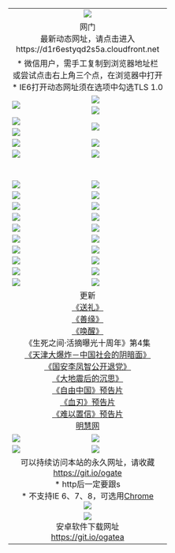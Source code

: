 ﻿<table>
  <tr></tr>
  <tr><td colspan=2 align=center><img src="https://cloud.githubusercontent.com/assets/11880933/13434984/f430fae2-e012-11e5-814f-c2df1e82b247.jpg" /></td></tr>
  <tr><td colspan=2 align=center>网门<br>最新动态网址，请点击进入
<br>https://d1r6estyqd2s5a.cloudfront.net
    </td>
  </tr>
  <tr>
    <td colspan=2 align=center>* 微信用户，需手工复制到浏览器地址栏<br>或尝试点击右上角三个点，在浏览器中打开
    <br>* IE6打开动态网址须在选项中勾选TLS 1.0</td>
  </tr>
  <tr>
    <td rowspan=2><a href="https://d1r6estyqd2s5a.cloudfront.net/ogUP.aspx?name=11DKC.mp4&list=11DKC" target="_blank"><img src="https://d1r6estyqd2s5a.cloudfront.net/Up/11DKC1.jpg" /></a></td> 
    <td><div><a href="https://d1r6estyqd2s5a.cloudfront.net/ogUP.aspx?name=LRWS.mp4&list=LRWS" target="_blank"><img src="https://d1r6estyqd2s5a.cloudfront.net/Up/LRWS.jpg" /></a></td>
   </tr>
  <tr>
    <td><a href="https://d1r6estyqd2s5a.cloudfront.net/ogNiceVedio.aspx" target="_blank"><img src="https://d1r6estyqd2s5a.cloudfront.net/Up/11TGKDY.jpg" /></a></td>
  </tr>
  <tr>
    <td><a href="https://d1r6estyqd2s5a.cloudfront.net/ogUP.aspx?name=JQR.mp4&count=2" target="_blank"><img src="https://d1r6estyqd2s5a.cloudfront.net/Up/JQR.jpg" /></a></td>   
    <td rowspan=2><a href="https://d1r6estyqd2s5a.cloudfront.net/ogUP.aspx?name=JP.mp4&count=9" target="_blank"><img src="https://d1r6estyqd2s5a.cloudfront.net/Up/JP.jpg" /></td>
  </tr>
  <tr>
    <td><a href="https://d1r6estyqd2s5a.cloudfront.net/ogUP.aspx?name=WH.mp4" target="_blank"><img src="https://d1r6estyqd2s5a.cloudfront.net/Up/WH.jpg" /></a></td>
  </tr>
  <tr>
    <td><a href="https://d1r6estyqd2s5a.cloudfront.net/ogUP.aspx?name=SSZJ.mp4&list=SSZJ" target="_blank"><img src="https://d1r6estyqd2s5a.cloudfront.net/Up/SSZJ.jpg" /></a></td>
    <td><a href="https://d1r6estyqd2s5a.cloudfront.net/ogUP.aspx?name=1XQK.mp4&count=13" target="_blank"><img src="https://d1r6estyqd2s5a.cloudfront.net/Up/1XQK.jpg" /></a</td>
  </tr>
  <tr>
    <td><a href="https://d1r6estyqd2s5a.cloudfront.net/ogUP.aspx?name=ZY.mp4&count=2015|16" target="_blank"><img src="https://d1r6estyqd2s5a.cloudfront.net/Up/ZY.jpg" /></a</td>
    <td><a href="https://d1r6estyqd2s5a.cloudfront.net/ogUP.aspx?name=XTFY.mp4&count=B|2,A|24" target="_blank"><img src="https://d1r6estyqd2s5a.cloudfront.net/Up/XTFY.jpg" /></a></td>
  </tr>
  <tr height="40">
  </tr>
  <tr>
    <td><a href="https://d1r6estyqd2s5a.cloudfront.net/ogUP.aspx?name=4SQQ.mp4&list=4SQQ" target="_blank"><img src="https://d1r6estyqd2s5a.cloudfront.net/Up/4SQQ0.jpg"/></a></td>
    <td><a href="https://d1r6estyqd2s5a.cloudfront.net/ogUP.aspx?name=4SHQ.mp4&list=4SHQ" target="_blank"><img src="https://d1r6estyqd2s5a.cloudfront.net/Up/4SHQ0.jpg"/></a></td>
  </tr>
  <tr>
    <td><a href="https://d1r6estyqd2s5a.cloudfront.net/ogUP.aspx?name=4SZG.mp4&list=4SZG" target="_blank"><img src="https://d1r6estyqd2s5a.cloudfront.net/Up/4SZG0.jpg"/></a></td>
    <td><a href="https://d1r6estyqd2s5a.cloudfront.net/ogUP.aspx?name=4SDJ.mp4&list=4SDJ" target="_blank"><img src="https://d1r6estyqd2s5a.cloudfront.net/Up/4SDJ0.jpg"/></a></td>
  </tr>
  <tr>
    <td><a href="https://d1r6estyqd2s5a.cloudfront.net/ogUP.aspx?name=4SGX.mp4&list=4SGX" target="_blank"><img src="https://d1r6estyqd2s5a.cloudfront.net/Up/4SGX0.jpg"/></a></td>
    <td><a href="https://d1r6estyqd2s5a.cloudfront.net/ogUP.aspx?name=4SHD.mp4&list=4SHD" target="_blank"><img src="https://d1r6estyqd2s5a.cloudfront.net/Up/4SHD0.jpg"/></a></td>
  </tr>
  <tr>
    <td><a href="https://d1r6estyqd2s5a.cloudfront.net/ogUP.aspx?name=4CTX.mp4&list=4CTX" target="_blank"><img src="https://d1r6estyqd2s5a.cloudfront.net/Up/4CTX0.jpg"/></a></td>
    <td><a href="https://d1r6estyqd2s5a.cloudfront.net/ogUP.aspx?name=4CWZ.mp4&list=4CWZ" target="_blank"><img src="https://d1r6estyqd2s5a.cloudfront.net/Up/4CWZ0.jpg"/></a></td>
  </tr>
  <tr>
    <td><a href="https://d1r6estyqd2s5a.cloudfront.net/onUP.aspx?name=https://d25hxnyejux8es.cloudfront.net/" target="_blank"><img src="https://d1r6estyqd2s5a.cloudfront.net/Up/0DTW.jpg"/></a></td>
    <td><a href="https://d1r6estyqd2s5a.cloudfront.net/onUP.aspx?name=https://d240ns8up8earz.cloudfront.net/acenter/" target="_blank"><img src="https://d1r6estyqd2s5a.cloudfront.net/Up/0TDW.jpg" /></a></td>
  </tr>
  <tr>
    <td><a href="https://d1r6estyqd2s5a.cloudfront.net/onUP.aspx?name=https://d4508d6vomz2p.cloudfront.net/gb/nsc413.htm" target="_blank"><img src="https://d1r6estyqd2s5a.cloudfront.net/Up/0DJY.jpg" /></a></td>
    <td><a href="https://d1r6estyqd2s5a.cloudfront.net/onUP.aspx?name=https://d3bxwq7vzudb5l.cloudfront.net/xtr/gb/prog204.html" target="_blank"><img src="https://d1r6estyqd2s5a.cloudfront.net/Up/0XTR.jpg" /></a></td>
  </tr>
  <tr>
    <td><a href="https://d1r6estyqd2s5a.cloudfront.net/onUP.aspx?name=https://d3aj00iefsmfgc.cloudfront.net/" target="_blank"><img src="https://d1r6estyqd2s5a.cloudfront.net/Up/0MHW.jpg" /></a></td>
    <td><a href="https://d1r6estyqd2s5a.cloudfront.net/onUP.aspx?name=https://d1sbg9daat0zu5.cloudfront.net/" target="_blank"><img src="https://d1r6estyqd2s5a.cloudfront.net/Up/0ZJW.jpg" /></a></td>
  </tr>
  <tr>
    <td><a href="https://d1r6estyqd2s5a.cloudfront.net/ogUP.aspx?name=0FG.zip" target="_blank"><img src="https://d1r6estyqd2s5a.cloudfront.net/Up/0FG.jpg" /></a></td>
    <td><a href="https://d1r6estyqd2s5a.cloudfront.net/ogUP.aspx?name=0FGA.apk" target="_blank"><img src="https://d1r6estyqd2s5a.cloudfront.net/Up/0FGA.jpg" /></a></td>
  </tr>
  <tr>
    <td><a href="https://d1r6estyqd2s5a.cloudfront.net/ogUP.aspx?name=0U.zip" target="_blank"><img src="https://d1r6estyqd2s5a.cloudfront.net/Up/0U.jpg" /></a></td>
    <td><a href="https://d1r6estyqd2s5a.cloudfront.net/ogUP.aspx?name=0UA.apk" target="_blank"><img src="https://d1r6estyqd2s5a.cloudfront.net/Up/0UA.jpg" /></a></td>
  </tr>
  <tr>
    <td><a href="https://d1r6estyqd2s5a.cloudfront.net/ogUP.aspx?name=0iPPOTV.zip" target="_blank"><img src="https://d1r6estyqd2s5a.cloudfront.net/Up/0iPPOTV.jpg" /></a></td>
    <td><a href="https://d1r6estyqd2s5a.cloudfront.net/ogUP.aspx?name=0iNTD.apk" target="_blank"><img src="https://d1r6estyqd2s5a.cloudfront.net/Up/0iNTD.jpg" /></a></td>
  </tr>
  <tr>
    <td colspan=2 align=center>更新<br>
      <a href="https://d1r6estyqd2s5a.cloudfront.net/ogUP.aspx?name=4ESL.mp4" target="_blank">《送礼》</a><br>
      <a href="https://d1r6estyqd2s5a.cloudfront.net/ogUP.aspx?name=4ESY.mp4" target="_blank">《善缘》</a><br>
      <a href="https://d1r6estyqd2s5a.cloudfront.net/ogUP.aspx?name=4EHX.mp4" target="_blank">《唤醒》</a><br>
      《生死之间·活摘曝光十周年》第4集</a><br>
      <a href="https://d1r6estyqd2s5a.cloudfront.net/ogUP.aspx?name=4TJDBZ.mp4" target="_blank">《天津大爆炸－中国社会的阴暗面》</a><br>
      <a href="https://d1r6estyqd2s5a.cloudfront.net/ogUP.aspx?name=4LFZ.mp4" target="_blank">《国安李凤智公开退党》</a><br>
      <a href="https://d1r6estyqd2s5a.cloudfront.net/ogUP.aspx?name=4DDZHDCS.mp4" target="_blank">《大地震后的沉思》</a><br>
      <a href="https://d1r6estyqd2s5a.cloudfront.net/ogUP.aspx?name=11ZYZG0.mp4" target="_blank">《自由中国》预告片</a><br>
      <a href="https://d1r6estyqd2s5a.cloudfront.net/ogUP.aspx?name=11XR.mp4" target="_blank">《血刃》预告片</a><br>
      <a href="https://d1r6estyqd2s5a.cloudfront.net/ogUP.aspx?name=11NYZX.mp4&count=2" target="_blank">《难以置信》预告片</a><br>
      <a href="https://d1r6estyqd2s5a.cloudfront.net/onUP.aspx?name=https://www.minghui.org/" target="_blank">明慧网</a></td>
    </td>
  </tr>
  <tr>
    <td><a href="https://d1r6estyqd2s5a.cloudfront.net/ogNice.aspx" target="_blank"><img src="https://cloud.githubusercontent.com/assets/11880933/13720378/f84bb392-e841-11e5-8739-815049dd6ff8.jpg" /></a></td>
    <td><a href="https://d1r6estyqd2s5a.cloudfront.net/onCO.aspx?ob=600事物&op=增删改&args=WH1~%23类型6新闻%7c%23类型6评论&mode=" target="_blank"><img src="https://cloud.githubusercontent.com/assets/11880933/13720380/04d76a16-e842-11e5-8833-e627daa88802.jpg" /></a></td> 
  </tr>
  <tr>
    <td><a href="https://d1r6estyqd2s5a.cloudfront.net/ogDY.aspx" target="_blank"><img src="https://cloud.githubusercontent.com/assets/11880933/13720384/11817090-e842-11e5-9571-7dc2f1af9f42.jpg" /></a></td>
    <td><a href="https://d1r6estyqd2s5a.cloudfront.net/ogST.aspx" target="_blank"><img src="https://cloud.githubusercontent.com/assets/11880933/13720385/1467ea3c-e842-11e5-86df-c96c9a556aaf.jpg" /></a></td> 
  </tr>
  <!--tr>
    <td colspan=2 align=center>
      <微信可扫描以下临时二维码<br/>https://bit.ly/1mBQHW8<br/><a href="https://d1r6estyqd2s5a.cloudfront.net/Up/0WMGDL3.png" target="_blank"><img src="https://d1r6estyqd2s5a.cloudfront.net/Up/0WMGD3.png"/></a>
  </tr-->
  <tr>
    <td colspan=2 align=center>可以持续访问本站的永久网址，请收藏<br/><a href="https://git.io/ogate" target="_blank">https://git.io/ogate</a><br/>* http后一定要跟s<br/>* 不支持IE 6、7、8，可选用<a href="http://www.odisk.org/Upload/0ChromePortable.zip">Chrome</a><br/><a href="https://d1r6estyqd2s5a.cloudfront.net/Up/0WMGDL2.png" target="_blank"><img src="https://d1r6estyqd2s5a.cloudfront.net/Up/0WMGD2.png"/></a></td>
  </tr>
  <tr>
    <td colspan=2 align=center><a href="https://d1r6estyqd2s5a.cloudfront.net/ogUP.aspx?name=0oGate.apk" target="_blank"><img src="https://cloud.githubusercontent.com/assets/11880933/13720399/75e143ee-e842-11e5-9f0a-1421f423c80f.jpg" /></a><br>安卓软件下载网址<br><a href="https://git.io/ogatea">https://git.io/ogatea</a></td>
  </tr>
  <!--tr>
    <td colspan=2 align=center>可能失效的动态网址
    </td>
  </tr-->
</table>
